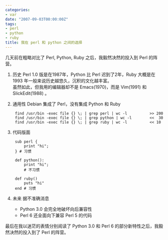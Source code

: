 ```yaml
---
categories:
- var
date: "2007-09-03T00:00:00Z"
tags:
- perl
- python
- ruby
title: 我在 perl 和 python 之间的选择
---
```


几天前在粗略对比了 Perl, Python, Ruby 之后，我毅然决然的投入到 Perl 的阵营。
 
1. 历史
   Perl 1.0 版是在1987年，Python 比 Perl 迟到了2年，Ruby 大概是在 1993 年一般来说历史越悠久，沉积的文化越丰富。\
    虽然如此，但我用的编辑器却不是 Emacs(1970)，而是 Vim(1991) 和 SlickEdit(1988) 。
 
2. 通用性
   Debian 集成了 Perl，没有集成 Python 和 Ruby

        find /usr/bin -exec file {} \; | grep perl | wc -l          >> 200 
        find /usr/bin -exec file {} \; | grep python | wc -l        <<  30
        find /usr/bin -exec file {} \; | grep ruby | wc -l          << 10
 
3. 代码版面

        sub perl {
            print "hi";
        } # 习惯
        
        def python():
            print "hi";
            # 不习惯
        
        def ruby()
            puts "hi"
        end # 习惯
 
4. 未来
   据不准确消息

   * Python 3.0 会完全地破坏向后兼容性
   * Perl 6 还全面向下兼容 Perl 5 的代码
 
最后在我以迷茫的表情分别阅读了 Python 3.0 和 Perl 6 的部分新特性之后，我毅然决然的投入到了 Perl 的阵营。</div>
